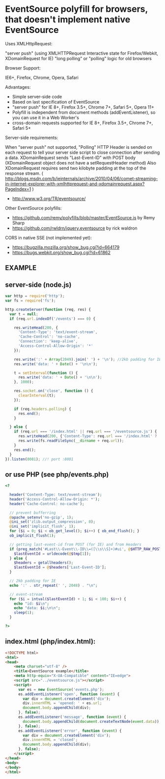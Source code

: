 EventSource polyfill for browsers, that doesn't implement native EventSource
============================================================================

  Uses XMLHttpRequest:

  "server push" (using XMLHTTPRequest Interactive state for Firefox/Webkit, XDomainRequest for IE)
  "long polling" or "polling" logic for old browsers

  Browser Support:

  IE6+, Firefox, Chrome, Opera, Safari

  Advantages:

  * Simple server-side code
  * Based on last specification of EventSource
  * "server push" for IE 8+, Firefox 3.5+, Chrome 7+, Safari 5+, Opera 11+
  * Polyfill is independent from document methods (addEventListener), so you can use it in a Web Worker's
  * cross-domain requests supported for IE 8+, Firefox 3.5+, Chrome 7+, Safari 5+


  Server-side requirements:

  When "server push" not supported, "Polling" HTTP Header is sended on each request
  to tell your server side script to close connection after 
  sending a data.
  XDomainRequest sends "Last-Event-ID" with POST body (XDomainRequest object does not have a setRequestHeader method)
  Also XDomainRequest requires send two kilobyte padding at the top of the response stream.
  ( http://blogs.msdn.com/b/ieinternals/archive/2010/04/06/comet-streaming-in-internet-explorer-with-xmlhttprequest-and-xdomainrequest.aspx?PageIndex=1 )

  * http://www.w3.org/TR/eventsource/

  Other EventSource polyfills:

  * https://github.com/remy/polyfills/blob/master/EventSource.js by Remy Sharp
  * https://github.com/rwldrn/jquery.eventsource by rick waldron

  CORS in native SSE (not implemented yet):

  * https://bugzilla.mozilla.org/show_bug.cgi?id=664179
  * https://bugs.webkit.org/show_bug.cgi?id=61862


EXAMPLE
-------



server-side (node.js)
---------------------

```javascript
var http = require('http');
var fs = require('fs');

http.createServer(function (req, res) {
  var t = null;
  if (req.url.indexOf('/events') === 0) {

    res.writeHead(200, {
      'Content-Type': 'text/event-stream',
      'Cache-Control': 'no-cache',
      'Connection': 'keep-alive',
      'Access-Control-Allow-Origin': '*'
    });

    res.write(':' + Array(2049).join(' ') + '\n'); //2kb padding for IE
    res.write('data: ' + Date() + '\n\n');

    t = setInterval(function () {
      res.write('data: ' + Date() + '\n\n');
    }, 1000);

    res.socket.on('close', function () {
      clearInterval(t);
    });

    if (req.headers.polling) {
      res.end();
    }

  } else {
    if (req.url === '/index.html' || req.url === '/eventsource.js') {
      res.writeHead(200, {'Content-Type': req.url === '/index.html' ? 'text/html' : 'text/javascript'});
      res.write(fs.readFileSync(__dirname + req.url));
    }
    res.end();
  }
}).listen(8081); //! port :8081
```

or use PHP (see php/events.php)
-------------------------------
```php
<?

  header('Content-Type: text/event-stream');
  header('Access-Control-Allow-Origin: *');
  header('Cache-Control: no-cache');

  // prevent bufferring
  @apache_setenv('no-gzip', 1);
  @ini_set('zlib.output_compression', 0);
  @ini_set('implicit_flush', 1);
  for ($i = 0; $i < ob_get_level(); $i++) { ob_end_flush(); }
  ob_implicit_flush(1);

  // getting last-event-id from POST (for IE) and from Headers
  if (preg_match('#Last\\-Event\\-ID\\=([\\s\\S]+)#ui', @$HTTP_RAW_POST_DATA, $tmp)) {
    $lastEventId = urldecode(@$tmp[1]);
  } else {
    $headers = getallheaders();
    $lastEventId = @$headers['Last-Event-ID'];    
  }

  // 2kb padding for IE
  echo ':' . str_repeat(' ', 2048) . "\n";

  // event-stream
  for ($i = intval($lastEventId) + 1; $i < 100; $i++) {
    echo "id: $i\n";
    echo "data: $i;\n\n";
    sleep(1);
  }

?>
```

index.html (php/index.html):
----------------------------
```html
<!DOCTYPE html>
<html>
<head>
    <meta charset="utf-8" />
    <title>EventSource example</title>
    <meta http-equiv="X-UA-Compatible" content="IE=edge">
    <script src="../eventsource.js"></script>
    <script>
      var es = new EventSource('events.php');
      es.addEventListener('open', function (event) {
        var div = document.createElement('div');
        div.innerHTML = 'opened: ' + es.url;
        document.body.appendChild(div);
      }, false);
      es.addEventListener('message', function (event) {
        document.body.appendChild(document.createTextNode(event.data));
      }, false);
      es.addEventListener('error', function (event) {
        var div = document.createElement('div');
        div.innerHTML = 'closed';
        document.body.appendChild(div);
      }, false);
    </script>
</head>
<body>
</body>
</html>
```
